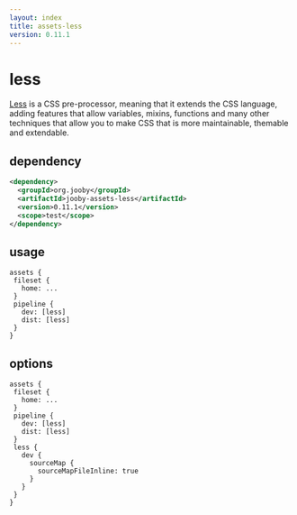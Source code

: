 ```yaml
---
layout: index
title: assets-less
version: 0.11.1
---
```


# less

<a href="http://lesscss.org/">Less</a> is a CSS pre-processor, meaning that it extends the CSS language, adding features that allow variables, mixins, functions and many other techniques that allow you to make CSS that is more maintainable, themable and extendable.

## dependency

```xml
<dependency>
  <groupId>org.jooby</groupId>
  <artifactId>jooby-assets-less</artifactId>
  <version>0.11.1</version>
  <scope>test</scope>
</dependency>
```

## usage

```
assets {
 fileset {
   home: ...
 }
 pipeline {
   dev: [less]
   dist: [less]
 }
}
```

## options

```
assets {
 fileset {
   home: ...
 }
 pipeline {
   dev: [less]
   dist: [less]
 }
 less {
   dev {
     sourceMap {
       sourceMapFileInline: true
     }
   }
 }
}
```
